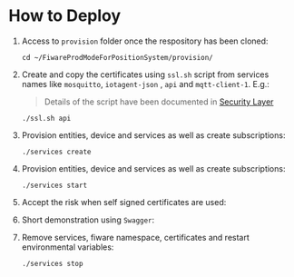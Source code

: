 # How to Deploy

1. Access to `provision` folder once the respository has been cloned:

    ```console
    cd ~/FiwareProdModeForPositionSystem/provision/
    ```

2. Create and copy the certificates using `ssl.sh` script from services names like `mosquitto`, `iotagent-json` , `api` and `mqtt-client-1`. E.g.:

    > Details of the script have been documented in [Security Layer](./SecurityAdded.md)

    ```console
    ./ssl.sh api
    ```

3. Provision entities, device and services as well as create subscriptions:

    ```console
    ./services create
    ```

4. Provision entities, device and services as well as create subscriptions:

    ```console
    ./services start
    ```

5. Accept the risk when self signed certificates are used:

6. Short demonstration using `Swagger`:

7. Remove services, fiware namespace, certificates and restart environmental variables:

    ```console
    ./services stop
    ```